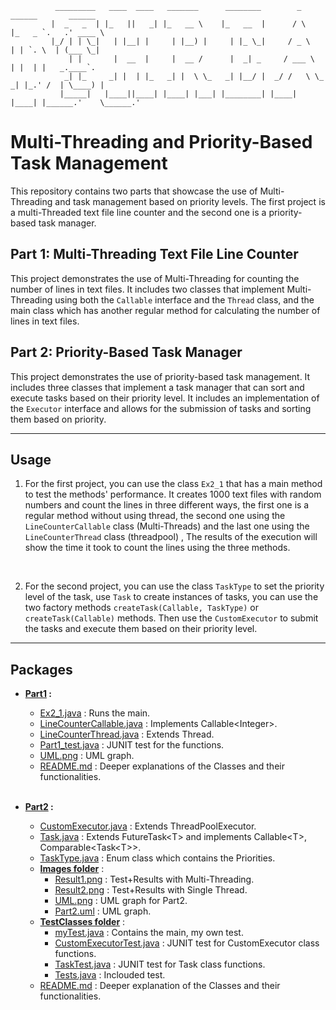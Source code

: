 ```
          _________   ____  ____   _______      ________        _        ______       ______   
         |  _   _  | |_   ||   _| |_   __ \    |_   __  |      / \      |_   _ `.   .' ____ \  
         |_/ | | \_|   | |__| |     | |__) |     | |_ \_|     / _ \       | | `. \  | (___ \_| 
             | |       |  __  |     |  __ /      |  _| _     / ___ \      | |  | |   _.____`.  
            _| |_     _| |  | |_   _| |  \ \_   _| |__/ |  _/ /   \ \_   _| |_.' /  | \____) | 
           |_____|   |____||____| |____| |___| |________| |____| |____| |______.'    \______.' 
```

# Multi-Threading and Priority-Based Task Management

This repository contains two parts that showcase the use of Multi-Threading and task management based on priority levels. The first project is a multi-Threaded text file line counter and the second one is a priority-based task manager.

## Part 1: Multi-Threading Text File Line Counter
This project demonstrates the use of Multi-Threading for counting the number of lines in text files. It includes two classes that implement Multi-Threading using both the `Callable` interface and the `Thread` class, and the main class which has another regular method for calculating the number of lines in text files.

## Part 2: Priority-Based Task Manager
This project demonstrates the use of priority-based task management. It includes three classes that implement a task manager that can sort and execute tasks based on their priority level. It includes an implementation of the `Executor` interface and allows for the submission of tasks and sorting them based on priority.

---

## Usage

1. For the first project, you can use the class `Ex2_1` that has a main method to test the methods' performance. It creates 1000 text files with random numbers and count the lines in three different ways, the first one is a regular method without using thread, the second one using the `LineCounterCallable` class (Multi-Threads) and the last one using the `LineCounterThread` class (threadpool) , The results of the execution will show the time it took to count the lines using the three methods.
<br>


2. For the second project, you can use the class `TaskType` to set the priority level of the task, use `Task` to create instances of tasks, you can use the two factory methods `createTask(Callable, TaskType)` or `createTask(Callable)` methods. Then use the `CustomExecutor` to submit the tasks and execute them based on their priority level.

---

## Packages

- **[Part1](https://github.com/Malak47/OOP_2/tree/main/Part1) :** 
  * [Ex2_1.java](https://github.com/Malak47/OOP_2/blob/main/Part1/Ex2_1.java) : Runs the main.
  * [LineCounterCallable.java](https://github.com/Malak47/OOP_2/blob/main/Part1/LineCounterCallable.java) : Implements Callable\<Integer>.
  * [LineCounterThread.java](https://github.com/Malak47/OOP_2/blob/main/Part1/LineCounterThread.java) : Extends Thread.
  * [Part1_test.java](https://github.com/Malak47/OOP_2/blob/main/Part1/Part1_test.java) : JUNIT test for the functions.
  * [UML.png](https://github.com/Malak47/OOP_2/blob/main/Part1/UML.png) : UML graph.
  * [README.md](https://github.com/Malak47/OOP_2/blob/main/Part1/README.md) : Deeper explanations of the Classes and their functionalities.
  

  <br>

- **[Part2](https://github.com/Malak47/OOP_2/blob/main/Part2) :**
  * [CustomExecutor.java](https://github.com/Malak47/OOP_2/blob/main/Part2/CustomExecutor.java) : Extends ThreadPoolExecutor.
  * [Task.java](https://github.com/Malak47/OOP_2/blob/main/Part2/Task.java) : Extends FutureTask\<T> and implements Callable\<T>, Comparable\<Task\<T>>.
  * [TaskType.java](https://github.com/Malak47/OOP_2/blob/main/Part2/TaskType.java) : Enum class which contains the Priorities.
  * **[Images folder](https://github.com/Malak47/OOP_2/blob/main/Part2/Images)** :
    * [Result1.png](https://github.com/Malak47/OOP_2/blob/main/Part2/Images/Result1.png) : Test+Results with Multi-Threading.
    * [Result2.png](https://github.com/Malak47/OOP_2/blob/main/Part2/Images/Result2.png) : Test+Results with Single Thread.
    * [UML.png](https://github.com/Malak47/OOP_2/blob/main/Part2/Images/UML.png) : UML graph for Part2.
    * [Part2.uml](https://github.com/Malak47/OOP_2/blob/main/Part2/Images/Part2.uml) : UML graph.
  * **[TestClasses folder](https://github.com/Malak47/OOP_2/blob/main/Part2/TestClasses)** :
      * [myTest.java](https://github.com/Malak47/OOP_2/blob/main/Part2/TestClasses/myTest.java) : Contains the main, my own test.
      * [CustomExecutorTest.java](https://github.com/Malak47/OOP_2/blob/main/Part2/TestClasses/CustomExecutorTest.java) : JUNIT test for CustomExecutor class functions.
      * [TaskTest.java](https://github.com/Malak47/OOP_2/blob/main/Part2/TestClasses/TaskTest.java) : JUNIT test for Task class functions.
      * [Tests.java](https://github.com/Malak47/OOP_2/blob/main/Part2/TestClasses/Tests.java) : Inclouded test.
  * [README.md](https://github.com/Malak47/OOP_2/blob/main/Part2/README.md) : Deeper explanation of the Classes and their functionalities.
